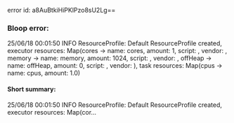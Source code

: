 error id: a8AuBtkiHiPKlPzo8sU2Lg==
### Bloop error:

25/06/18 00:01:50 INFO ResourceProfile: Default ResourceProfile created, executor resources: Map(cores -> name: cores, amount: 1, script: , vendor: , memory -> name: memory, amount: 1024, script: , vendor: , offHeap -> name: offHeap, amount: 0, script: , vendor: ), task resources: Map(cpus -> name: cpus, amount: 1.0)
#### Short summary: 

25/06/18 00:01:50 INFO ResourceProfile: Default ResourceProfile created, executor resources: Map(cor...